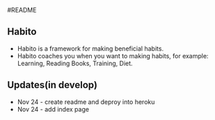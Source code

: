 #README

## Habito
* Habito is a framework for making beneficial habits.
* Habito coaches you when you want to making habits, for example: Learning, Reading Books, Training, Diet.

## Updates(in develop)
* Nov 24 - create readme and deproy into heroku
* Nov 24 - add index page 